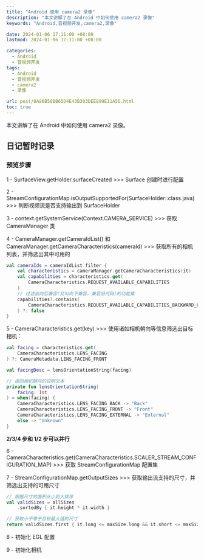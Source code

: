 ```yaml
---
title: "Android 使用 camera2 录像"
description: "本文讲解了在 Android 中如何使用 camera2 录像"
keywords: "Android,音视频开发,camera2,录像"

date: 2024-01-06 17:11:00 +08:00
lastmod: 2024-01-06 17:11:00 +08:00

categories:
  - Android
  - 音视频开发
tags:
  - Android
  - 音视频开发
  - camera2
  - 录像

url: post/0A86B58BB65D4E43B303DEE899E11A5D.html
toc: true
---
```


本文讲解了在 Android 中如何使用 camera2 录像。

<!--More-->

## 日记暂时记录

### 预览步骤

1 - SurfaceView.getHolder.surfaceCreated >>> Surface 创建时进行配置

2 - StreamConfigurationMap.isOutputSupportedFor(SurfaceHolder::class.java) >>> 判断视频流是否支持输出到 SurfaceHolder

3 - context.getSystemService(Context.CAMERA_SERVICE) >>> 获取 CameraManager 类

4 - CameraManager.getCameraIdList() 和 CameraManager.getCameraCharacteristics(cameraId) >>> 获取所有的相机列表，并筛选出其中可用的

```kotlin
val cameraIds = cameraIdList.filter {
    val characteristics = cameraManager.getCameraCharacteristics(it)
    val capabilities = characteristics.get(
        CameraCharacteristics.REQUEST_AVAILABLE_CAPABILITIES
    )
    // 过滤出向后兼容(又叫向下兼容，兼容旧代码)的功能集
    capabilities?.contains(
        CameraCharacteristics.REQUEST_AVAILABLE_CAPABILITIES_BACKWARD_COMPATIBLE
    ) ?: false
}
```

5 - CameraCharacteristics.get(key) >>> 使用诸如相机朝向等信息筛选出目标相机：

```kotlin
val facing = characteristics.get(
    CameraCharacteristics.LENS_FACING
) ?: CameraMetadata.LENS_FACING_FRONT

val facingDesc = lensOrientationString(facing)

// 返回相机朝向的说明文本
private fun lensOrientationString(
    facing: Int
) = when(facing) {
    CameraCharacteristics.LENS_FACING_BACK -> "Back"
    CameraCharacteristics.LENS_FACING_FRONT -> "Front"
    CameraCharacteristics.LENS_FACING_EXTERNAL -> "External"
    else -> "Unknown"
}
```

**2/3/4 步和 1/2 步可以并行**

6 - CameraCharacteristics.get(CameraCharacteristics.SCALER_STREAM_CONFIGURATION_MAP) >>> 获取 StreamConfigurationMap 配置集

7 - StreamConfigurationMap.getOutputSizes >>> 获取输出流支持的尺寸，并筛选出支持的可用尺寸

```kotlin
// 根据尺寸的面积从小到大排序
val validSizes = allSizes
    .sortedBy { it.height * it.width }

// 获取小于等于目标最大值的尺寸
return validSizes.first { it.long <= maxSize.long && it.short <= maxSize.short }.size
```

8 - 初始化 EGL 配置



9 - 初始化相机